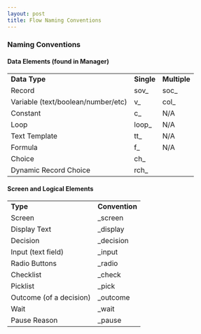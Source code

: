 ```yaml
---
layout: post
title: Flow Naming Conventions
---
```


### Naming Conventions


#### Data Elements (found in Manager)


<table>
  <tr>
   <td><strong>Data Type</strong>
   </td>
   <td><strong>Single</strong>
   </td>
   <td><strong>Multiple</strong>
   </td>
  </tr>
  <tr>
   <td>Record
   </td>
   <td>sov_
   </td>
   <td>soc_
   </td>
  </tr>
  <tr>
   <td>Variable (text/boolean/number/etc)
   </td>
   <td>v_
   </td>
   <td>col_
   </td>
  </tr>
  <tr>
   <td>Constant
   </td>
   <td>c_
   </td>
   <td>N/A
   </td>
  </tr>
  <tr>
   <td>Loop
   </td>
   <td>loop_
   </td>
   <td>N/A
   </td>
  </tr>
  <tr>
   <td>Text Template
   </td>
   <td>tt_
   </td>
   <td>N/A
   </td>
  </tr>
  <tr>
   <td>Formula
   </td>
   <td>f_
   </td>
   <td>N/A
   </td>
  </tr>
  <tr>
   <td>Choice
   </td>
   <td>ch_
   </td>
   <td>
   </td>
  </tr>
  <tr>
   <td>Dynamic Record Choice
   </td>
   <td>rch_
   </td>
   <td>
   </td>
  </tr>
</table>



#### Screen and Logical Elements


<table>
  <tr>
   <td><strong>Type</strong>
   </td>
   <td><strong>Convention</strong>
   </td>
  </tr>
  <tr>
   <td>Screen
   </td>
   <td>_screen
   </td>
  </tr>
  <tr>
   <td>Display Text
   </td>
   <td>_display
   </td>
  </tr>
  <tr>
   <td>Decision
   </td>
   <td>_decision
   </td>
  </tr>
  <tr>
   <td>Input (text field)
   </td>
   <td>_input
   </td>
  </tr>
  <tr>
   <td>Radio Buttons
   </td>
   <td>_radio
   </td>
  </tr>
  <tr>
   <td>Checklist
   </td>
   <td>_check
   </td>
  </tr>
  <tr>
   <td>Picklist
   </td>
   <td>_pick
   </td>
  </tr>
  <tr>
   <td>Outcome (of a decision)
   </td>
   <td>_outcome
   </td>
  </tr>
  <tr>
   <td>Wait
   </td>
   <td>_wait
   </td>
  </tr>
  <tr>
   <td>Pause Reason
   </td>
   <td>_pause
   </td>
  </tr>
</table>

